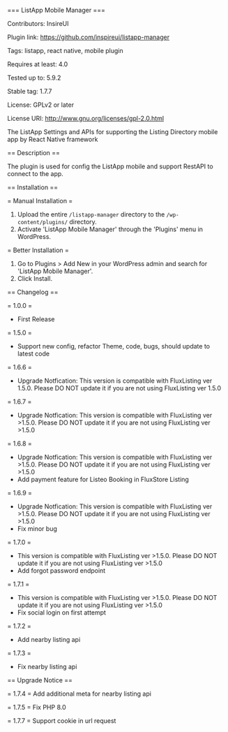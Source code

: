 === ListApp Mobile Manager ===

Contributors: InsireUI

Plugin link: https://github.com/inspireui/listapp-manager

Tags: listapp, react native, mobile plugin

Requires at least: 4.0

Tested up to: 5.9.2

Stable tag: 1.7.7

License: GPLv2 or later

License URI: http://www.gnu.org/licenses/gpl-2.0.html

The ListApp Settings and APIs for supporting the Listing Directory mobile app by React Native framework

== Description ==

The plugin is used for config the ListApp mobile and support RestAPI to connect to the app.

== Installation ==

= Manual Installation =

1. Upload the entire `/listapp-manager` directory to the `/wp-content/plugins/` directory.
1. Activate 'ListApp Mobile Manager' through the 'Plugins' menu in WordPress.

= Better Installation =

1. Go to Plugins > Add New in your WordPress admin and search for 'ListApp Mobile Manager'.
1. Click Install.

== Changelog ==

= 1.0.0 =

- First Release

= 1.5.0 =

- Support new config, refactor Theme, code, bugs, should update to latest code

= 1.6.6 =

- Upgrade Notfication: This version is compatible with FluxListing ver 1.5.0. Please DO NOT update it if you are not using FluxListing ver 1.5.0

= 1.6.7 =

- Upgrade Notfication: This version is compatible with FluxListing ver >1.5.0. Please DO NOT update it if you are not using FluxListing ver >1.5.0

= 1.6.8 =

- Upgrade Notfication: This version is compatible with FluxListing ver >1.5.0. Please DO NOT update it if you are not using FluxListing ver >1.5.0
- Add payment feature for Listeo Booking in FluxStore Listing

= 1.6.9 =

- Upgrade Notfication: This version is compatible with FluxListing ver >1.5.0. Please DO NOT update it if you are not using FluxListing ver >1.5.0
- Fix minor bug

= 1.7.0 =

- This version is compatible with FluxListing ver >1.5.0. Please DO NOT update it if you are not using FluxListing ver >1.5.0
- Add forgot password endpoint

= 1.7.1 =

- This version is compatible with FluxListing ver >1.5.0. Please DO NOT update it if you are not using FluxListing ver >1.5.0
- Fix social login on first attempt

= 1.7.2 =

- Add nearby listing api

= 1.7.3 =

- Fix nearby listing api

== Upgrade Notice ==

= 1.7.4 =
Add additional meta for nearby listing api

= 1.7.5 =
Fix PHP 8.0

= 1.7.7 =
Support cookie in url request

